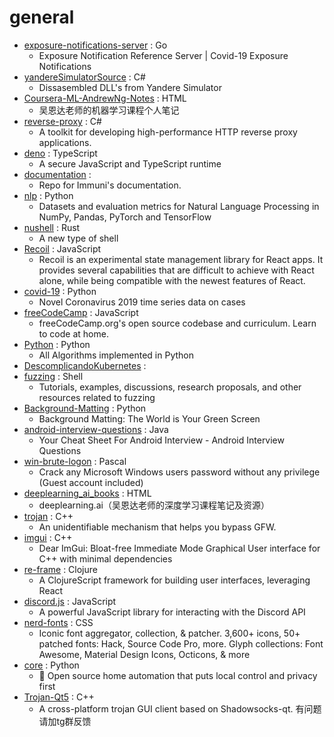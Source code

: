 # general
- [exposure-notifications-server](https://github.com/google/exposure-notifications-server) : Go
  - Exposure Notification Reference Server | Covid-19 Exposure Notifications
- [yandereSimulatorSource](https://github.com/rmon-vfer/yandereSimulatorSource) : C#
  - Dissasembled DLL's from Yandere Simulator
- [Coursera-ML-AndrewNg-Notes](https://github.com/fengdu78/Coursera-ML-AndrewNg-Notes) : HTML
  - 吴恩达老师的机器学习课程个人笔记
- [reverse-proxy](https://github.com/microsoft/reverse-proxy) : C#
  - A toolkit for developing high-performance HTTP reverse proxy applications.
- [deno](https://github.com/denoland/deno) : TypeScript
  - A secure JavaScript and TypeScript runtime
- [documentation](https://github.com/immuni-app/documentation) : 
  - Repo for Immuni's documentation.
- [nlp](https://github.com/huggingface/nlp) : Python
  - Datasets and evaluation metrics for Natural Language Processing in NumPy, Pandas, PyTorch and TensorFlow
- [nushell](https://github.com/nushell/nushell) : Rust
  - A new type of shell
- [Recoil](https://github.com/facebookexperimental/Recoil) : JavaScript
  - Recoil is an experimental state management library for React apps. It provides several capabilities that are difficult to achieve with React alone, while being compatible with the newest features of React.
- [covid-19](https://github.com/datasets/covid-19) : Python
  - Novel Coronavirus 2019 time series data on cases
- [freeCodeCamp](https://github.com/freeCodeCamp/freeCodeCamp) : JavaScript
  - freeCodeCamp.org's open source codebase and curriculum. Learn to code at home.
- [Python](https://github.com/TheAlgorithms/Python) : Python
  - All Algorithms implemented in Python
- [DescomplicandoKubernetes](https://github.com/badtuxx/DescomplicandoKubernetes) : 
- [fuzzing](https://github.com/google/fuzzing) : Shell
  - Tutorials, examples, discussions, research proposals, and other resources related to fuzzing
- [Background-Matting](https://github.com/senguptaumd/Background-Matting) : Python
  - Background Matting: The World is Your Green Screen
- [android-interview-questions](https://github.com/MindorksOpenSource/android-interview-questions) : Java
  - Your Cheat Sheet For Android Interview - Android Interview Questions
- [win-brute-logon](https://github.com/DarkCoderSc/win-brute-logon) : Pascal
  - Crack any Microsoft Windows users password without any privilege (Guest account included)
- [deeplearning_ai_books](https://github.com/fengdu78/deeplearning_ai_books) : HTML
  - deeplearning.ai（吴恩达老师的深度学习课程笔记及资源）
- [trojan](https://github.com/trojan-gfw/trojan) : C++
  - An unidentifiable mechanism that helps you bypass GFW.
- [imgui](https://github.com/ocornut/imgui) : C++
  - Dear ImGui: Bloat-free Immediate Mode Graphical User interface for C++ with minimal dependencies
- [re-frame](https://github.com/day8/re-frame) : Clojure
  - A ClojureScript framework for building user interfaces, leveraging React
- [discord.js](https://github.com/discordjs/discord.js) : JavaScript
  - A powerful JavaScript library for interacting with the Discord API
- [nerd-fonts](https://github.com/ryanoasis/nerd-fonts) : CSS
  - Iconic font aggregator, collection, & patcher. 3,600+ icons, 50+ patched fonts: Hack, Source Code Pro, more. Glyph collections: Font Awesome, Material Design Icons, Octicons, & more
- [core](https://github.com/home-assistant/core) : Python
  - 🏡 Open source home automation that puts local control and privacy first
- [Trojan-Qt5](https://github.com/Trojan-Qt5/Trojan-Qt5) : C++
  - A cross-platform trojan GUI client based on Shadowsocks-qt. 有问题请加tg群反馈
